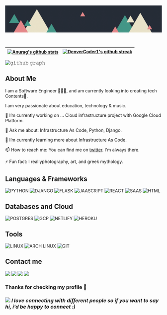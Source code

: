 <!-- PROFILE BANNER IMAGE -->
<p align="center"><a href="https://anuraghazra.github.io"><img src="./ibrahim.gif" /></a></p>
<br />

<!-- GITHUB STATS -->
| <a href="https://github.com/anuraghazra/github-readme-stats"><img align="center" src="https://github-readme-stats.vercel.app/api?username=ibrahimraimi&show_icons=true&include_all_commits=true&theme=gotham&hide_border=true" alt="Anurag's github stats" /></a> | [![DenverCoder1's github streak](https://github-readme-streak-stats.herokuapp.com/?user=ibrahimraimi&theme=gotham)](https://github.com/DenverCoder1/github-readme-streak-stats) |
| ------------- | ------------- |

![𝚐𝚒𝚝𝚑𝚞𝚋 𝚐𝚛𝚊𝚙𝚑](https://activity-graph.herokuapp.com/graph?username=ibrahimraimi&theme=gotham&hide_border=true&area=true)


<!-- ABOUT ME -->
## About Me

I am a Software Engineer 👩🏽‍💻, and am currently looking into creating tech Contents🚀.

I am very passionate about education, technology & music.

🔭 I’m currently working on ... Cloud infrastructure project with Google Cloud Platform.

💬 Ask me about: Infrastructure As Code, Python, Django.

🌱 I’m currently learning more about Infrastructure As Code.

📫 How to reach me: You can find me on [twitter](https://twitter.com/ibrahim_raimi_). I'm always there.

⚡ Fun fact: I reallyphotography, art, and greek mythology.

## Languages & Frameworks

![PYTHON](https://img.shields.io/badge/Python-3776AB?style=for-the-badge&logo=python&logoColor=white)
![DJANGO](https://img.shields.io/badge/Django-092E20?style=for-the-badge&logo=django&logoColor=white)
![FLASK](https://img.shields.io/badge/Flask-000000?style=for-the-badge&logo=flask&logoColor=white)
![JAASCRIPT](https://img.shields.io/badge/JavaScript-F7DF1E?style=for-the-badge&logo=javascript&logoColor=black)
![REACT](https://img.shields.io/badge/React-20232A?style=for-the-badge&logo=react&logoColor=61DAFB)
![SAAS](https://img.shields.io/badge/Sass-CC6699?style=for-the-badge&logo=sass&logoColor=white)
![HTML](https://img.shields.io/badge/HTML5-E34F26?style=for-the-badge&logo=html5&logoColor=white)

## Databases and Cloud
![POSTGRES](https://img.shields.io/badge/PostgreSQL-316192?style=for-the-badge&logo=postgresql&logoColor=white)
![GCP](https://img.shields.io/badge/Google_Cloud-4285F4?style=for-the-badge&logo=google-cloud&logoColor=white)
![NETLIFY](https://img.shields.io/badge/Netlify-00C7B7?style=for-the-badge&logo=netlify&logoColor=white)
![HEROKU](https://img.shields.io/badge/Heroku-430098?style=for-the-badge&logo=heroku&logoColor=white)

## Tools
![LINUX](https://img.shields.io/badge/linux-E34F26?style=for-the-badge&logo=linux&logoColor=white)
![ARCH LINUX](https://img.shields.io/badge/Arch_Linux-1793D1?style=for-the-badge&logo=arch-linux&logoColor=white)
![GIT](https://img.shields.io/badge/git-E34F26?style=for-the-badge&logo=git&logoColor=white)

## Contact me
[![](https://img.shields.io/badge/Gmail-D14836?style=for-the-badge&logo=gmail&logoColor=white)](mailto:raimiibrahim44@gmail.com)
[![](https://img.shields.io/badge/Instagram-E4405F?style=for-the-badge&logo=instagram&logoColor=white)](https://instagram.com/ibrahim_raimi_)
[![](https://img.shields.io/badge/LinkedIn-0077B5?style=for-the-badge&logo=linkedin&logoColor=white)](https://www.linkedin.com/in/ibrahim-raimi-olayinka/)
[![](https://img.shields.io/badge/Twitter-1DA1F2?style=for-the-badge&logo=twitter&logoColor=white)](https://twitter.com/ibrahim_raimi_)


### <b> Thanks for checking my profile 💑 </b><br>
### <img src="https://media.giphy.com/media/LnQjpWaON8nhr21vNW/giphy.gif" width="52"> <em><b>I love connecting with different people</b> so if you want to say <b>hi, i'd be happy to connect :)</em></br>
